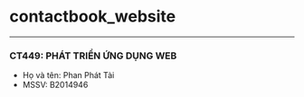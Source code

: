# contactbook_website
-------------------------
### CT449: PHÁT TRIỂN ỨNG DỤNG WEB
- Họ và tên: Phan Phát Tài
- MSSV: B2014946
